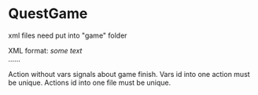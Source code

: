 # QuestGame
xml files need put into "game" folder



XML format:
<file id="1" type="file" name="1_game.xml">
<action id="1" type="action" text="">
<var id="1" move_to="f1a2" damage="">some text</var>		
</action>
<action id="2" type="action" text="">
   ......
</action>
<action id="-1" type="action" text=""/>
</file>


Action without vars signals about game finish. 
Vars id into one action must be unique.
Actions id into one file must be unique.

